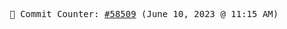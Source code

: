 <p align="center">
    <samp>
        📮 Commit Counter: <a href="https://github.com/Javascript-void0/Javascript-void0/commits/main">#58509</a> (June 10, 2023 @ 11:15 AM)
    </samp>
</p>